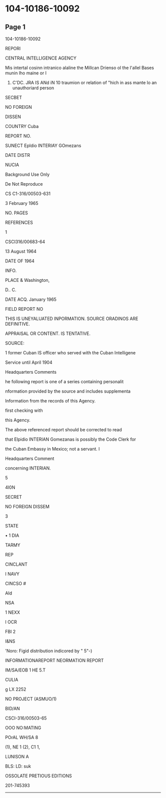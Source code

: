 # 104-10186-10092

## Page 1

104-10186-10092

REPORI

CENTRAL INTELLIGENCE AGENCY

Mis intertal cosinn intranico alaline the Millcan Drienso ol the l'allel Bases munin lho maine or l

1. C'DC. JRA IS ANd iN 10 traumion or relation of "hich in ass mante lo an unauthoriard person

SECBET

NO FOREIGN

DISSEN

COUNTRY Cuba

REPORT NO.

SUNECT EpIdio INTERIAY GOmezans

DATE DISTR

NUCIA

Background Use Only

De Not Reproduce

CS C1-316/00503-631

3 February 1965

NO. PAGES

REFERENCES

1

CSCI316/00683-64

13 August 1964

DATE OF 1964

INFO.

PLACE & Washington,

D.. C.

DATE ACQ. January 1965

FIELD REPORT NO

THIS IS UNEYALUATED INPORMATION. SOURCE ORADINOS ARE DEFINITIVE.

APPRAISAL OR CONTENT. IS TENTATIVE.

SOURCE:

1 former Cuban IS officer who served with the Cuban Intelligene

Service until April 1904

Headquarters Comments

he following report is one of a series containing personalit

nformation provided by the source and includes supplementa

Information from the records of this Agency.

first checking with

this Agency.

The above referenced report should be corrected to read

that Elpidio INTERIAN Gomezanas is possibly the Code Clerk for

the Cuban Embassy in Mexico; not a servant. I

Headquarters Comment

concerning INTERIAN.

5

4I0N

SECRET

NO FOREIGN DISSEM

3

STATE

• 1 DIA

TARMY

REP

CINCLANT

I NAVY

CINCSO #

AId

NSA

1 NEXX

I OCR

FBI 2

I&NS

'Noro: Figid distribution indicored by " 5"-)

INFORMATIONAREPORT NEORMATION REPORT

IM/SA/EOB 1 HE 5.T

CULIA

g LX 2252

NO PROJECT (ASMUO/1)

BID/AN

CSCI-316/00503-65

OOO NO:MATING

POrAL WH/SA 8

(1), NE 1 (2), C1 1,

LUNISON A

BLS: LD: suk

OSSOLATE PRETIOUS EDITIONS

201-745393

---

